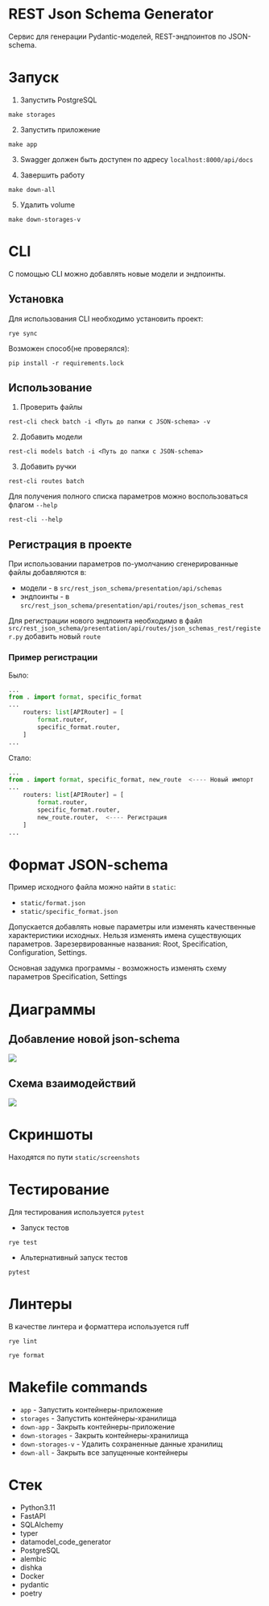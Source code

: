 # REST Json Schema Generator

Сервис для генерации Pydantic-моделей, REST-эндпоинтов по JSON-schema.

# Запуск

1. Запустить PostgreSQL

```shell
make storages
```

2. Запустить приложение

```shell
make app
```

3. Swagger должен быть доступен по адресу `localhost:8000/api/docs`

4. Завершить работу

```shell
make down-all
```

5. Удалить volume

```shell
make down-storages-v
```

# CLI

С помощью CLI можно добавлять новые модели и эндпоинты.

## Установка

Для использования CLI необходимо установить проект:

```shell
rye sync
```

Возможен способ(не проверялся):

```shell
pip install -r requirements.lock
```

## Использование

1. Проверить файлы

```shell
rest-cli check batch -i <Путь до папки с JSON-schema> -v
```

2. Добавить модели

```shell
rest-cli models batch -i <Путь до папки с JSON-schema>
```

3. Добавить ручки

```shell
rest-cli routes batch
```

Для получения полного списка параметров можно воспользоваться флагом `--help`

```shell
rest-cli --help
```

## Регистрация в проекте

При использовании параметров по-умолчанию сгенерированные файлы добавляются в:

- модели - в `src/rest_json_schema/presentation/api/schemas`
- эндпоинты - в `src/rest_json_schema/presentation/api/routes/json_schemas_rest`

Для регистрации нового эндпоинта необходимо в файл `src/rest_json_schema/presentation/api/routes/json_schemas_rest/register.py` добавить новый `route`

### Пример регистрации

Было:

```python
...
from . import format, specific_format
...
    routers: list[APIRouter] = [
        format.router,
        specific_format.router,
    ]
...
```

Стало:

```python
...
from . import format, specific_format, new_route  <---- Новый импорт
...
    routers: list[APIRouter] = [
        format.router,
        specific_format.router,
        new_route.router,  <---- Регистрация
    ]
...
```

# Формат JSON-schema

Пример исходного файла можно найти в `static`:

- `static/format.json`
- `static/specific_format.json`

Допускается добавлять новые параметры или изменять качественные характеристики исходных.
Нельзя изменять имена существующих параметров.
Зарезервированные названия: Root, Specification, Configuration, Settings.

Основная задумка программы - возможность изменять схему параметров Specification, Settings

# Диаграммы

## Добавление новой json-schema

![](./static/diagrams/out/insert-new-pipeline.png)

## Схема взаимодействий

![](./static/diagrams/out/pipeline.png)

# Скриншоты

Находятся по пути `static/screenshots`

# Тестирование

Для тестирования используется `pytest`

- Запуск тестов

```shell
rye test
```

- Альтернативный запуск тестов

```shell
pytest
```

# Линтеры

В качестве линтера и форматтера используется ruff

```shell
rye lint
```

```shell
rye format
```

# Makefile commands

- `app` - Запустить контейнеры-приложение
- `storages` - Запустить контейнеры-хранилища
- `down-app` - Закрыть контейнеры-приложение
- `down-storages` - Закрыть контейнеры-хранилища
- `down-storages-v` - Удалить сохраненные данные хранилищ
- `down-all` - Закрыть все запущенные контейнеры

# Стек

- Python3.11
- FastAPI
- SQLAlchemy
- typer
- datamodel_code_generator
- PostgreSQL
- alembic
- dishka
- Docker
- pydantic
- poetry
